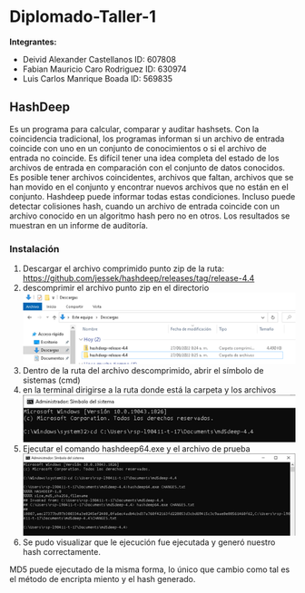 # Diplomado-Taller-1
**Integrantes:**
- Deivid Alexander Castellanos ID: 607808
- Fabian Mauricio Caro Rodriguez ID: 630974
- Luis Carlos Manrique Boada ID: 569835

## HashDeep

Es un programa para calcular, comparar y auditar hashsets. Con la coincidencia tradicional, los programas informan si un archivo de entrada coincide con uno en un conjunto de conocimientos o si el archivo de entrada no coincide. Es difícil tener una idea completa del estado de los archivos de entrada en comparación con el conjunto de datos conocidos. Es posible tener archivos coincidentes, archivos que faltan, archivos que se han movido en el conjunto y encontrar nuevos archivos que no están en el conjunto. Hashdeep puede informar todas estas condiciones. Incluso puede detectar colisiones hash, cuando un archivo de entrada coincide con un archivo conocido en un algoritmo hash pero no en otros. Los resultados se muestran en un informe de auditoría.



### Instalación 

1.	Descargar el archivo comprimido punto zip de la ruta: https://github.com/jessek/hashdeep/releases/tag/release-4.4 
2.	descomprimir el archivo punto zip en el directorio
![alt text](https://github.com/FabianMCaro/Diplomado-Taller-1/blob/main/img/Imagen2.png)
3.	Dentro de la ruta del archivo descomprimido, abrir el símbolo de sistemas (cmd)
4.	en la terminal dirigirse a la ruta donde está la carpeta y los archivos
![alt text](https://github.com/FabianMCaro/Diplomado-Taller-1/blob/main/img/Imagen3.png)
5.	Ejecutar el comando hashdeep64.exe y el archivo de prueba
![alt text](https://github.com/FabianMCaro/Diplomado-Taller-1/blob/main/img/Imagen4.png)
6.	Se pudo visualizar que le ejecución fue ejecutada y generó nuestro hash correctamente.

MD5 puede ejecutado de la misma forma, lo único que cambio como tal es el método de encripta miento y el hash generado.
